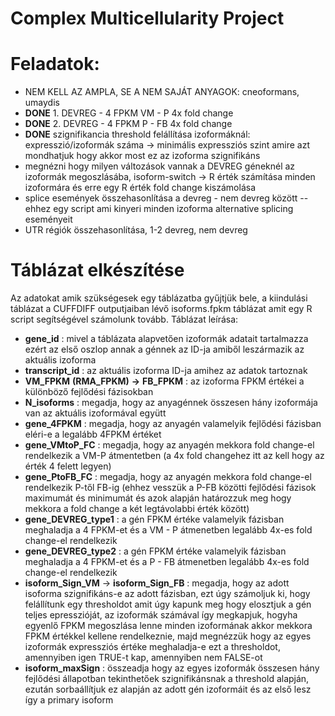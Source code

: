 # Complex Multicellularity Project

# Feladatok:
- NEM KELL AZ AMPLA, SE A NEM SAJÁT ANYAGOK: cneoformans, umaydis
- __DONE__ 1. DEVREG - 4 FPKM VM - P 4x fold change
- __DONE__ 2. DEVREG - 4 FPKM P - FB 4x fold change 
- __DONE__ szignifikancia threshold felállítása izoformáknál: expresszió/izoformák száma -> minimális expressziós szint amire azt mondhatjuk hogy akkor most ez az izoforma szignifikáns
- megnézni hogy milyen változások vannak a DEVREG géneknél az izoformák megoszlásába, isoform-switch -> R érték számítása minden izoformára és erre egy R érték fold change kiszámolása
- splice események összehasonlítása a devreg - nem devreg között -- ehhez egy script ami kinyeri minden izoforma alternative splicing eseményeit
- UTR régiók összehasonlítása, 1-2 devreg, nem devreg

# Táblázat elkészítése

Az adatokat amik szükségesek egy táblázatba gyűjtjük bele, a kiindulási táblázat a CUFFDIFF outputjaiban lévő isoforms.fpkm táblázat amit egy R script segítségével számolunk tovább.
Táblázat leírása:
- __gene_id__ : mivel a táblázata alapvetően izoformák adatait tartalmazza ezért az első oszlop annak a génnek az ID-ja amiből leszármazik az aktuális izoforma
- __transcript_id__ : az aktuális izoforma ID-ja amihez az adatok tartoznak
- __VM_FPKM__ __(RMA_FPKM)__ __->__ __FB_FPKM__ : az izoforma FPKM értékei a különböző fejlődési fázisokban
- __N_isoforms__ : megadja, hogy az anyagénnek összesen hány izoformája van az aktuális izoformával együtt
- __gene_4FPKM__ : megadja, hogy az anyagén valamelyik fejlődési fázisban eléri-e a legalább 4FPKM értéket
- __gene_VMtoP_FC__ : megadja, hogy az anyagén mekkora fold change-el rendelkezik a VM-P átmentetben (a 4x fold changehez itt az kell hogy az érték 4 felett legyen)
- __gene_PtoFB_FC__ : megadja, hogy az anyagén mekkora fold change-el rendelkezik P-től FB-ig (ehhez vesszük a P-FB közötti fejlődési fázisok maximumát és minimumát és azok alapján határozzuk meg hogy mekkora a fold change a két legtávolabbi érték között)
- __gene_DEVREG_type1__ : a gén FPKM értéke valamelyik fázisban meghaladja a 4 FPKM-et és a VM - P átmenetben legalább 4x-es fold change-el rendelkezik
- __gene_DEVREG_type2__ : a gén FPKM értéke valamelyik fázisban meghaladja a 4 FPKM-et és a P - FB átmenetben legalább 4x-es fold change-el rendelkezik
- __isoform_Sign_VM__ -> __isoform_Sign_FB__ : megadja, hogy az adott isoforma szignifikáns-e az adott fázisban, ezt úgy számoljuk ki, hogy felállítunk egy thresholdot amit úgy kapunk meg hogy elosztjuk a gén teljes epresszióját, az izoformák számával így megkapjuk, hogyha egyenlő FPKM megoszlása lenne minden izoformának akkor mekkora FPKM értékkel kellene rendelkeznie, majd megnézzük hogy az egyes izoformák expressziós értéke meghaladja-e ezt a thresholdot, amennyiben igen TRUE-t kap, amennyiben nem FALSE-ot
- __isoform_maxSign__ : összeadja hogy az egyes izoformák összesen hány fejlődési állapotban tekinthetőek szignifikánsnak a threshold alapján, ezután sorbaállítjuk ez alapján az adott gén izoformáit és az első lesz így a primary isoform




